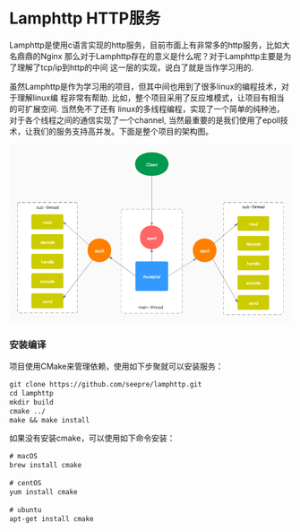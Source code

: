 # Lamphttp HTTP服务

Lamphttp是使用c语言实现的http服务，目前市面上有非常多的http服务，比如大名鼎鼎的Nginx
那么对于Lamphttp存在的意义是什么呢？对于Lamphttp主要是为了理解了tcp/ip到http的中间
这一层的实现，说白了就是当作学习用的.

虽然Lamphttp是作为学习用的项目，但其中间也用到了很多linux的编程技术，对于理解linux编
程非常有帮助. 比如，整个项目采用了反应堆模式，让项目有相当的可扩展空间. 当然免不了还有
linux的多线程编程，实现了一个简单的纯种池，对于各个线程之间的通信实现了一个channel, 
当然最重要的是我们使用了epoll技术，让我们的服务支持高并发。下面是整个项目的架构图。

![lamphttp image](docs/lamphttp.jpg)

### 安装编译

项目使用CMake来管理依赖，使用如下步聚就可以安装服务：

```
git clone https://github.com/seepre/lamphttp.git
cd lamphttp
mkdir build
cmake ../
make && make install
```

如果没有安装cmake，可以使用如下命令安装：

```
# macOS
brew install cmake

# centOS
yum install cmake

# ubuntu
apt-get install cmake
```
